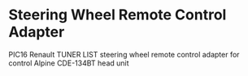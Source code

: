 Steering Wheel Remote Control Adapter
====================

PIC16 Renault TUNER LIST steering wheel remote control adapter for control Alpine CDE-134BT head unit
 
